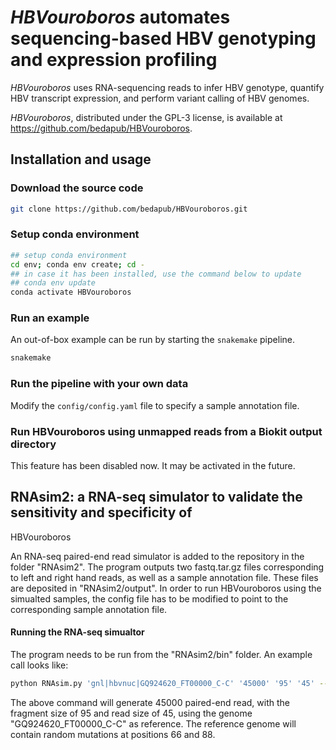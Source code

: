 *HBVouroboros* automates sequencing-based HBV genotyping and expression profiling
===

*HBVouroboros* uses RNA-sequencing reads to infer HBV genotype, quantify HBV
transcript expression, and perform variant calling of HBV genomes.

*HBVouroboros*, distributed under the GPL-3 license, is available at
https://github.com/bedapub/HBVouroboros.

## Installation and usage

### Download the source code

```bash
git clone https://github.com/bedapub/HBVouroboros.git
```

### Setup conda environment

```bash
## setup conda environment
cd env; conda env create; cd -
## in case it has been installed, use the command below to update
## conda env update
conda activate HBVouroboros
```

### Run an example

An out-of-box example can be run by starting the `snakemake` pipeline.

```bash
snakemake
```

### Run the pipeline with your own data

Modify the `config/config.yaml` file to specify a sample annotation file.

### Run HBVouroboros using unmapped reads from a Biokit output directory

This feature has been disabled now. It may be activated in the future.

## RNAsim2: a RNA-seq simulator to validate the sensitivity and specificity of
HBVouroboros

An RNA-seq paired-end read simulator is added to the repository in the folder
"RNAsim2". The program outputs two fastq.tar.gz files corresponding to left and
right hand reads, as well as a sample annotation file. These files are deposited
in "RNAsim2/output". In order to run HBVouroboros using the simualted samples,
the config file has to be modified to point to the corresponding sample
annotation file. 

#### Running the RNA-seq simualtor

The program needs to be run from the "RNAsim2/bin" folder. An example call looks
like:

```bash
python RNAsim.py 'gnl|hbvnuc|GQ924620_FT00000_C-C' '45000' '95' '45' --mutate --mutpos "66 88"
```

The above command will generate 45000 paired-end read, with the fragment size of
95 and read size of 45, using the genome  "GQ924620_FT00000_C-C" as reference.
The reference genome will contain random mutations at positions 66 and 88.

